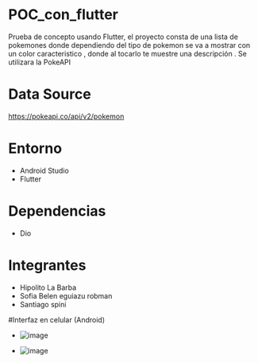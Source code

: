 # POC_con_flutter
Prueba de concepto usando Flutter, el proyecto consta de una lista de pokemones donde dependiendo del tipo de pokemon se va a mostrar con un color caracteristico , donde al tocarlo te muestre una descripción . Se utilizara la PokeAPI

# Data Source 
https://pokeapi.co/api/v2/pokemon

# Entorno
- Android Studio
- Flutter
  

# Dependencias
- Dio

# Integrantes
- Hipolito La Barba
- Sofia Belen eguiazu robman
- Santiago spini

#Interfaz en celular (Android)


- ![image](https://github.com/hipolito12/POC_con_flutter/assets/84524423/5360c260-5c36-4101-b81e-13c350057075)

- ![image](https://github.com/hipolito12/POC_con_flutter/assets/84524423/593ed0ff-365c-4372-a225-b5a3503a9db6)

